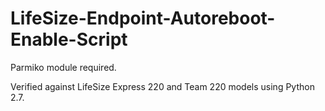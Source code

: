 # LifeSize-Endpoint-Autoreboot-Enable-Script

Parmiko module required.

Verified against LifeSize Express 220 and Team 220 models using Python 2.7.
